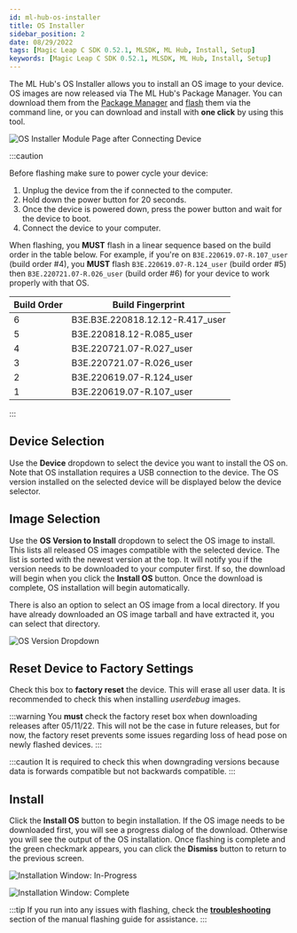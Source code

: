 ```yaml
---
id: ml-hub-os-installer
title: OS Installer
sidebar_position: 2
date: 08/29/2022
tags: [Magic Leap C SDK 0.52.1, MLSDK, ML Hub, Install, Setup]
keywords: [Magic Leap C SDK 0.52.1, MLSDK, ML Hub, Install, Setup]
---
```


The ML Hub's OS Installer allows you to install an OS image to your device. OS images are now released via The ML Hub's Package Manager. You can download them from the [Package Manager](/versioned_docs/version-1.1.0-dev2/guides/developer-tools/ml-hub/ml-hub-package-manager.md) and [flash](/versioned_docs/version-1.1.0-dev2/guides/device/updating-the-os/device-flashing-guide.md) them via the command line, or you can download and install with **one click** by using this tool.

![OS Installer Module Page after Connecting Device](/img/ml-hub/os-module-1.png)

:::caution

Before flashing make sure to power cycle your device:

1. Unplug the device from the if connected to the computer.
2. Hold down the power button for 20 seconds.
3. Once the device is powered down, press the power button and wait for the device to boot.
4. Connect the device to your computer.

When flashing, you **MUST** flash in a linear sequence based on the build order in the table below. For example, if you're on `B3E.220619.07-R.107_user` (build order #4), you **MUST** flash `B3E.220619.07-R.124_user` (build order #5) then `B3E.220721.07-R.026_user` (build order #6) for your device to work properly with that OS.

| Build Order | Build Fingerprint |
|---|---|
| 6 | B3E.B3E.220818.12.12-R.417_user |
| 5 | B3E.220818.12-R.085_user |
| 4 | B3E.220721.07-R.027_user |
| 3 | B3E.220721.07-R.026_user |
| 2 | B3E.220619.07-R.124_user |
| 1 | B3E.220619.07-R.107_user |

:::

## Device Selection

Use the **Device** dropdown to select the device you want to install the OS on. Note that OS installation requires a USB connection to the device. The OS version installed on the selected device will be displayed below the device selector.

## Image Selection

Use the **OS Version to Install** dropdown to select the OS image to install. This lists all released OS images compatible with the selected device. The list is sorted with the newest version at the top. It will notify you if the version needs to be downloaded to your computer first. If so, the download will begin when you click the **Install OS** button. Once the download is complete, OS installation will begin automatically.

There is also an option to select an OS image from a local directory. If you have already downloaded an OS image tarball and have extracted it, you can select that directory.

![OS Version Dropdown](/img/ml-hub/os-module-2.png)

## Reset Device to Factory Settings

Check this box to **factory reset** the device. This will erase all user data. It is recommended to check this when installing *userdebug* images.

:::warning
You **must** check the factory reset box when downloading releases after 05/11/22. This will not be the case in future releases, but for now, the factory reset prevents some issues regarding loss of head pose on newly flashed devices.
:::

:::caution
It is required to check this when downgrading versions because data is forwards compatible but not backwards compatible.
:::

## Install

Click the **Install OS** button to begin installation. If the OS image needs to be downloaded first, you will see a progress dialog of the download. Otherwise you will see the output of the OS installation. Once flashing is complete and the green checkmark appears, you can click the **Dismiss** button to return to the previous screen.

![Installation Window: In-Progress](/img/ml-hub/os-module-3.png)

![Installation Window: Complete](/img/ml-hub/os-module-4.png)

:::tip
If you run into any issues with flashing, check the [**troubleshooting**](/versioned_docs/version-1.1.0-dev2/guides/device/updating-the-os/device-flashing-guide.md#troubleshooting) section of the manual flashing guide for assistance.
:::
